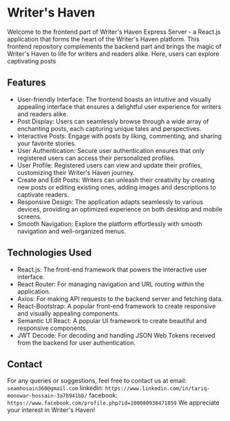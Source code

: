 # Writer's Haven
Welcome to the frontend part of Writer's Haven Express Server - a React.js application that forms the heart of the Writer's Haven platform. This frontend repository complements the backend part and brings the magic of Writer's Haven to life for writers and readers alike. Here, users can explore captivating posts
## Features
- User-friendly Interface: The frontend boasts an intuitive and visually appealing interface that ensures a delightful user experience for writers and readers alike.
- Post Display: Users can seamlessly browse through a wide array of enchanting posts, each capturing unique tales and perspectives.
- Interactive Posts: Engage with posts by liking, commenting, and sharing your favorite stories.
- User Authentication: Secure user authentication ensures that only registered users can access their personalized profiles.
- User Profile: Registered users can view and update their profiles, customizing their Writer's Haven journey.
- Create and Edit Posts: Writers can unleash their creativity by creating new posts or editing existing ones, adding images and descriptions to captivate readers.
- Responsive Design: The application adapts seamlessly to various devices, providing an optimized experience on both desktop and mobile screens.
- Smooth Navigation: Explore the platform effortlessly with smooth navigation and well-organized menus.
## Technologies Used
- React.js: The front-end framework that powers the interactive user interface.
- React Router: For managing navigation and URL routing within the application.
- Axios: For making API requests to the backend server and fetching data.
- React-Bootstrap: A popular front-end framework to create responsive and visually appealing components.
- Semantic UI React: A popular UI framework to create beautiful and responsive components.
- JWT Decode: For decoding and handling JSON Web Tokens received from the backend for user authentication.
## Contact
For any queries or suggestions, feel free to contact us at email: `seamhosain360@gmail.com` linkedin: `https://www.linkedin.com/in/tariq-monowar-hossain-3a7b941bb/` facebook: `https://www.facebook.com/profile.php?id=100080938471859` We appreciate your interest in Writer's Haven!



